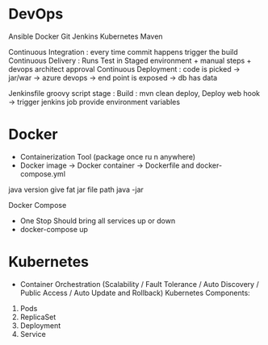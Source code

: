 # DevOps

Ansible
Docker
Git
Jenkins
Kubernetes
Maven

Continuous Integration : every time commit happens trigger the build
Continuous Delivery : Runs Test in Staged environment + manual steps + devops architect approval
Continuous Deployment : code is picked -> jar/war -> azure devops -> end point is exposed -> db has data

Jenkinsfile
groovy script
stage : Build : mvn clean deploy, Deploy
web hook -> trigger jenkins job
provide environment variables

# Docker
- Containerization Tool (package once ru n anywhere)
- Docker image -> Docker container -> Dockerfile and docker-compose.yml

java version
give fat jar file path
java -jar <jar-file-name>

Docker Compose
- One Stop Should bring all services up or down
- docker-compose up

# Kubernetes
- Container Orchestration (Scalability / Fault Tolerance / Auto Discovery / Public Access / Auto Update and Rollback)
Kubernetes Components:
1. Pods
2. ReplicaSet
3. Deployment
4. Service